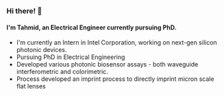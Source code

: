 ### Hi there! 👋

#### I'm Tahmid, an Electrical Engineer currently pursuing PhD.

 - I'm currently an Intern in Intel Corporation, working on next-gen silicon photonic devices. 
 - Pursuing PhD in Electrical Engineering 
 - Developed various photonic biosensor assays - both waveguide interferometric and colorimetric. 
 - Process developed an imprint process to directly imprint micron scale flat lenses 
 

<!--
**tahmidhassan/tahmidhassan** is a ✨ _special_ ✨ repository because its `README.md` (this file) appears on your GitHub profile.

Here are some ideas to get you started:

- 🔭 I’m currently working on ...
- 🌱 I’m currently learning ...
- 👯 I’m looking to collaborate on ...
- 🤔 I’m looking for help with ...
- 💬 Ask me about ...
- 📫 How to reach me: ...
- 😄 Pronouns: ...
- ⚡ Fun fact: ...
-->
